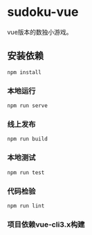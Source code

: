 # sudoku-vue
vue版本的数独小游戏。

## 安装依赖
```
npm install
```

### 本地运行
```
npm run serve
```

### 线上发布
```
npm run build
```

### 本地测试
```
npm run test
```

### 代码检验
```
npm run lint
```

### 项目依赖vue-cli3.x构建
